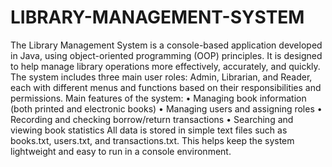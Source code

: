 # LIBRARY-MANAGEMENT-SYSTEM
The Library Management System is a console-based application developed in Java, using object-oriented programming (OOP) principles. It is designed to help manage library operations more effectively, accurately, and quickly.
The system includes three main user roles: Admin, Librarian, and Reader, each with different menus and functions based on their responsibilities and permissions.
Main features of the system:
  •	Managing book information (both printed and electronic books)
  •	Managing users and assigning roles
  •	Recording and checking borrow/return transactions
  •	Searching and viewing book statistics
All data is stored in simple text files such as books.txt, users.txt, and transactions.txt. This helps keep the system lightweight and easy to run in a console environment.

